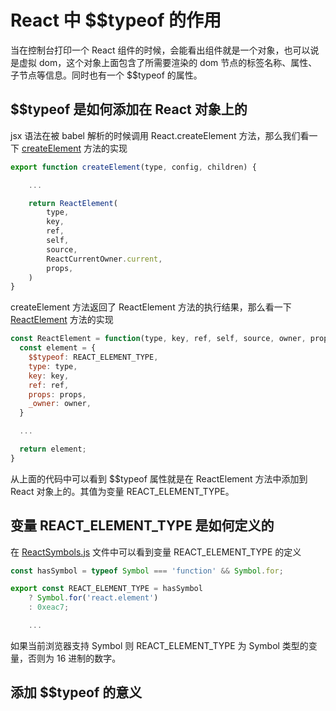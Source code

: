# React 中 $$typeof 的作用

当在控制台打印一个 React 组件的时候，会能看出组件就是一个对象，也可以说是虚拟 dom，这个对象上面包含了所需要渲染的 dom 节点的标签名称、属性、子节点等信息。同时也有一个 $$typeof 的属性。

## $$typeof 是如何添加在 React 对象上的

jsx 语法在被 babel 解析的时候调用 React.createElement 方法，那么我们看一下 [createElement](https://github.com/Dolov/react/blob/master/packages/react/src/ReactElement.js) 方法的实现

```js
export function createElement(type, config, children) {

    ...

    return ReactElement(
        type,
        key,
        ref,
        self,
        source,
        ReactCurrentOwner.current,
        props,
    )
}
```

createElement 方法返回了 ReactElement 方法的执行结果，那么看一下 [ReactElement](https://github.com/Dolov/react/blob/master/packages/react/src/ReactElement.js) 方法的实现

```js
const ReactElement = function(type, key, ref, self, source, owner, props) {
  const element = {
    $$typeof: REACT_ELEMENT_TYPE,
    type: type,
    key: key,
    ref: ref,
    props: props,
    _owner: owner,
  }

  ...

  return element;
}
```

从上面的代码中可以看到 $$typeof 属性就是在 ReactElement 方法中添加到 React 对象上的。其值为变量 REACT_ELEMENT_TYPE。

## 变量 REACT_ELEMENT_TYPE 是如何定义的

在 [ReactSymbols.js](https://github.com/Dolov/react/blob/master/packages/shared/ReactSymbols.js) 文件中可以看到变量 REACT_ELEMENT_TYPE 的定义

```js
const hasSymbol = typeof Symbol === 'function' && Symbol.for;

export const REACT_ELEMENT_TYPE = hasSymbol
    ? Symbol.for('react.element')
    : 0xeac7;

    ...
```

如果当前浏览器支持 Symbol 则 REACT_ELEMENT_TYPE 为 Symbol 类型的变量，否则为 16 进制的数字。

## 添加 $$typeof 的意义
